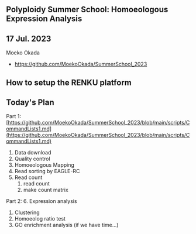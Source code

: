 ## Polyploidy Summer School: Homoeologous Expression Analysis

## 17 Jul. 2023

Moeko Okada
- https://github.com/MoekoOkada/SummerSchool_2023

## How to setup the RENKU platform


## Today's Plan

Part 1: [https://github.com/MoekoOkada/SummerSchool_2023/blob/main/scripts/CommandLists1.md](https://github.com/MoekoOkada/SummerSchool_2023/blob/main/scripts/CommandLists1.md)
1. Data download
2. Quality control
3. Homoeologous Mapping
4. Read sorting by EAGLE-RC
5. Read count
   1. read count
   2. make count matrix

Part 2: 
6. Expression analysis
   1. Clustering
   2. Homoeolog ratio test
   3. GO enrichment analysis (if we have time...)
